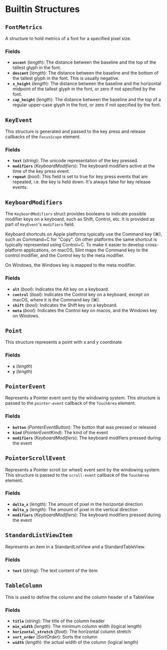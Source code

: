 <!-- Generated with `cargo xtask slintdocs` from internal/common/builtin_structs.rs -->
# Builtin Structures

## `FontMetrics`

 A structure to hold metrics of a font for a specified pixel size.

### Fields

- **`ascent`** (_length_): The distance between the baseline and the top of the tallest glyph in the font.
- **`descent`** (_length_): The distance between the baseline and the bottom of the tallest glyph in the font. This is usually negative.
- **`x_height`** (_length_): The distance between the baseline and the horizontal midpoint of the tallest glyph in the font, or zero if not specified by the font.
- **`cap_height`** (_length_): The distance between the baseline and the top of a regular upper-case glyph in the font, or zero if not specified by the font.

## `KeyEvent`

 This structure is generated and passed to the key press and release callbacks of the `FocusScope` element.

### Fields

- **`text`** (_string_): The unicode representation of the key pressed.
- **`modifiers`** (_KeyboardModifiers_): The keyboard modifiers active at the time of the key press event.
- **`repeat`** (_bool_): This field is set to true for key press events that are repeated, i.e. the key is held down. It's always false for key release events.

## `KeyboardModifiers`

 The `KeyboardModifiers` struct provides booleans to indicate possible modifier keys on a keyboard, such as Shift, Control, etc.
 It is provided as part of `KeyEvent`'s `modifiers` field.

 Keyboard shortcuts on Apple platforms typically use the Command key (⌘), such as Command+C for "Copy". On other platforms
 the same shortcut is typically represented using Control+C. To make it easier to develop cross-platform applications, on macOS,
 Slint maps the Command key to the control modifier, and the Control key to the meta modifier.

 On Windows, the Windows key is mapped to the meta modifier.

### Fields

- **`alt`** (_bool_): Indicates the Alt key on a keyboard.
- **`control`** (_bool_): Indicates the Control key on a keyboard, except on macOS, where it is the Command key (⌘).
- **`shift`** (_bool_): Indicates the Shift key on a keyboard.
- **`meta`** (_bool_): Indicates the Control key on macos, and the Windows key on Windows.

## `Point`

This structure represents a point with x and y coordinate

### Fields

- **`x`** (_length_)
- **`y`** (_length_)

## `PointerEvent`

 Represents a Pointer event sent by the windowing system.
 This structure is passed to the `pointer-event` callback of the `TouchArea` element.

### Fields

- **`button`** (_PointerEventButton_): The button that was pressed or released
- **`kind`** (_PointerEventKind_): The kind of the event
- **`modifiers`** (_KeyboardModifiers_): The keyboard modifiers pressed during the event

## `PointerScrollEvent`

 Represents a Pointer scroll (or wheel) event sent by the windowing system.
 This structure is passed to the `scroll-event` callback of the `TouchArea` element.

### Fields

- **`delta_x`** (_length_): The amount of pixel in the horizontal direction
- **`delta_y`** (_length_): The amount of pixel in the vertical direction
- **`modifiers`** (_KeyboardModifiers_): The keyboard modifiers pressed during the event

## `StandardListViewItem`

 Represents an item in a StandardListView and a StandardTableView.

### Fields

- **`text`** (_string_): The text content of the item

## `TableColumn`

 This is used to define the column and the column header of a TableView

### Fields

- **`title`** (_string_): The title of the column header
- **`min_width`** (_length_): The minimum column width (logical length)
- **`horizontal_stretch`** (_float_): The horizontal column stretch
- **`sort_order`** (_SortOrder_): Sorts the column
- **`width`** (_length_): the actual width of the column (logical length)

